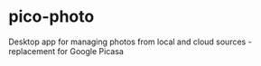 # pico-photo
Desktop app for managing photos from local and cloud sources - replacement for Google Picasa
